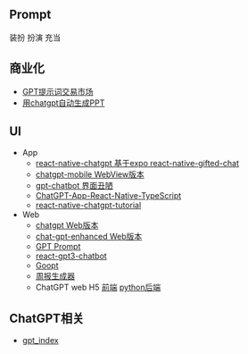 ## Prompt
装扮 扮演 充当

## 商业化
* [GPT提示词交易市场](https://promptbase.com/marketplace?type=gpt3)
* [用chatgpt自动生成PPT](https://github.com/williamfzc/chat-gpt-ppt)


## UI
* App
    - [react-native-chatgpt 基于expo react-native-gifted-chat](https://github.com/rgommezz/react-native-chatgpt)
    - [chatgpt-mobile WebView版本](https://github.com/nezort11/chatgpt-mobile)
    - [gpt-chatbot 界面丑陋](https://github.com/cpascoli/gpt-chatbot)
    - [ChatGPT-App-React-Native-TypeScript](https://github.com/Yuberley/ChatGPT-App-React-Native-TypeScript)
    - [react-native-chatgpt-tutorial](https://github.com/hoaphantn7604/react-native-chatgpt-tutorial)
* Web
    - [chatgpt Web版本](https://github.com/EyuCoder/chatgpt-clone)
    - [chat-gpt-enhanced Web版本](https://github.com/JesseKartabani/chat-gpt-enhanced)
    - [GPT Prompt](https://github.com/sevazhidkov/prompts-ai)
    - [react-gpt3-chatbot](https://github.com/Vuizur/react-gpt3-chatbot)
    - [Goopt](https://github.com/jokenox/Goopt)
    - [周报生成器](https://github.com/guaguaguaxia/weekly_report)
    - ChatGPT web H5 [前端](https://github.com/yi-ge/chatgpt-web) [python后端](https://github.com/yi-ge/chatgpt-api)

## ChatGPT相关
* [gpt_index](https://github.com/jerryjliu/gpt_index)

